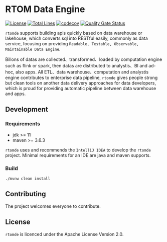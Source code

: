 # RTOM Data Engine
[![License](https://img.shields.io/badge/license-Apache%202-4EB1BA.svg)](https://www.apache.org/licenses/LICENSE-2.0.html)
[![Total Lines](https://tokei.rs/b1/github/flowerfine/rtomde?category=lines)](https://github.com/flowerfine/rtomde)
[![codecov](https://codecov.io/gh/flowerfine/rtomde/branch/master/graph/badge.svg)](https://codecov.io/gh/flowerfine/rtomde/branch/master)
[![Quality Gate Status](https://sonarcloud.io/api/project_badges/measure?project=flowerfine_rtomde&metric=alert_status)](https://sonarcloud.io/dashboard?id=flowerfine_rtomde)

`rtomde` supports building apis quickly based on data warehouse or lakehouse, which converts sql into RESTful easily, commonly as data service, focusing on providing `Readable, Testable, Observable, Maintainable Data Engine`.

Billons of datas are collected、transformed、loaded by computation engine such as flink or spark, then datas are distributed to analystis、BI and ad-hoc, also apps. All ETL、data warehouse、computation and analystis engine contributes to enterprise data pipeline, `rtomde` gives people strong but clean tools on another data delivery approaches for data developers, which is proud for providing automatic pipeline between data warehouse and apps.

[](https://github.com/flowerfine/rtomde/blob/master/doc/readme.svg)



## Development

### Requirements

* jdk >= 11
* maven >= 3.6.3

`rtomde` uses and recommends the `IntelliJ IDEA` to develop the `rtomde` project. Minimal requirements for an IDE are java and maven supports.

### Build

```shell
./mvnw clean install
```

## Contributing

The project welcomes everyone to contribute.

## License

`rtomde` is licenced under the Apache License Version 2.0.
